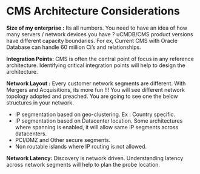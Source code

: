 # CMS Architecture Considerations

**Size of my enterprise :** Its all numbers. You need to have an idea of how many servers / network devices you have ? uCMDB/CMS product versions have different capacity boundaries. For ex, Current CMS with Oracle Database can handle 60 million Ci’s and relationships.

**Integration Points:** CMS is often the central point of focus in any reference architecture. Identifying critical integration points will help to design the architecture.

**Network Layout :** Every customer network segments are different. With Mergers and Acquisitions, its more fun !!! You will see different network topology adopted and preached. You are going to see one the below structures in your network.

* IP segmentation based on geo-clustering. Ex : Country specific.
* IP segmentation based on Datacenter location. Some architectures where spanning is enabled, it will
allow same IP segments across datacenters.
* PCI/DMZ and Other secure segments.
* Non routable islands where IP routing is not allowed.

**Network Latency:** Discovery is network driven. Understanding latency across network segments will help to plan the probe location.


